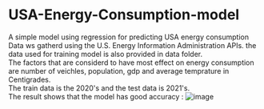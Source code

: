 # USA-Energy-Consumption-model
A simple model using regression for predicting USA energy consumption  
Data ws gatherd using the U.S. Energy Information Administration APIs. the data used for training model is also provided in data folder.  
The factors that are considerd to have most effect on energy consumption are number of veichles, population, gdp and average temprature in Centigrades.  
The train data is the 2020's  and the test data is 2021's.  
The result shows that the model has good accuracy : ![image](https://github.com/Eshahi/USA-Energy-Consumption-model/assets/141533458/2909cc97-7b77-4299-947d-1e3a76d25e0c)  

